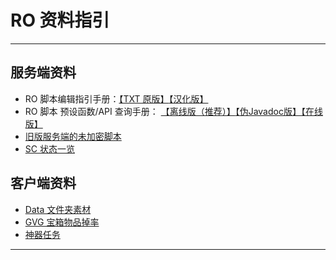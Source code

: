 # RO 资料指引

------

## 服务端资料

- RO 脚本编辑指引手册：[【TXT 原版】](../doc/script_commands.txt)[【汉化版】](./%E6%9C%8D%E5%8A%A1%E7%AB%AF/RO%E8%B5%84%E6%96%99/RO%E8%84%9A%E6%9C%AC%E7%BC%96%E8%BE%91%E6%8C%87%E5%BC%95.md)
- RO 脚本 预设函数/API 查询手册： [【离线版（推荐）】](./tools/%E6%9C%8D%E5%8A%A1%E7%AB%AF/RO%E8%B5%84%E6%96%99/Eathena.net%E8%84%9A%E6%9C%AC%E6%8C%87%E4%BB%A4%E5%A4%A7%E5%85%A8.chm)[【伪Javadoc版】](https://lyy289065406.github.io/api-online/javadoc/RO-EA-API/index.html)[【在线版】](http://ea.dj-yhn.com/)
- [旧版服务端的未加密脚本](./tools/%E6%9C%8D%E5%8A%A1%E7%AB%AF/%E6%9C%AA%E5%8A%A0%E5%AF%86%E8%84%9A%E6%9C%AC/)
- [SC 状态一览](./%E6%9C%8D%E5%8A%A1%E7%AB%AF/RO%E8%B5%84%E6%96%99/SC%E7%8A%B6%E6%80%81%E4%B8%80%E8%A7%88%E8%A1%A8.md)




## 客户端资料

- [Data 文件夹素材](https://github.com/lyy289065406/ROenglishRE)
- [GVG 宝箱物品掉率](./%E5%AE%A2%E6%88%B7%E7%AB%AF/RO%E8%B5%84%E6%96%99/GVG%E5%AE%9D%E7%AE%B1%E7%89%A9%E5%93%81%E6%8E%89%E7%8E%87.md)
- [神器任务](./%E5%AE%A2%E6%88%B7%E7%AB%AF/RO%E8%B5%84%E6%96%99/%E7%A5%9E%E5%99%A8%E4%BB%BB%E5%8A%A1/)

------